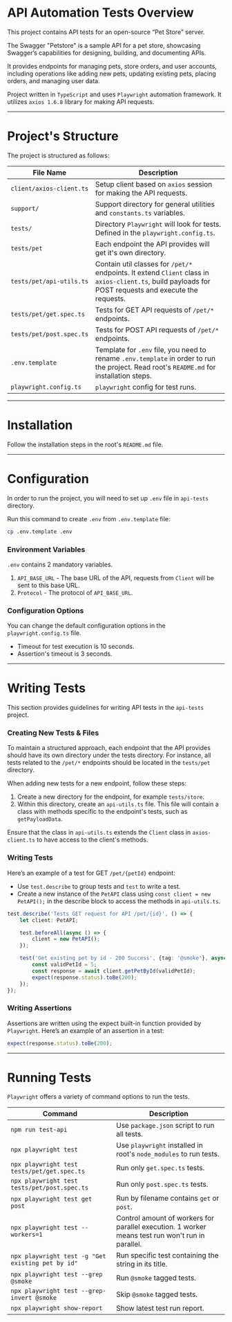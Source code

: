 # API Automation Tests Overview
This project contains API tests for an open-source “Pet Store” server.

The Swagger "Petstore" is a sample API for a pet store, showcasing Swagger’s capabilities for designing, building, and documenting APIs. 

It provides endpoints for managing pets, store orders, and user accounts, including operations like adding new pets, updating existing pets, placing orders, and managing user data.

Project written in `TypeScript` and uses `Playwright` automation framework.
It utilizes `axios 1.6.8` library for making API requests.

---

# Project's Structure
The project is structured as follows:

| File Name                | Description                                                                                                                                            |
|--------------------------|--------------------------------------------------------------------------------------------------------------------------------------------------------|
| `client/axios-client.ts` | Setup client based on `axios` session for making the API requests.                                                                                     |
| `support/`               | Support directory for general utilities and `constants.ts` variables.                                                                                  |
| `tests/`                 | Directory `Playwright` will look for tests. Defined in the `playwright.config.ts`.                                                                     |
| `tests/pet`              | Each endpoint the API provides will get it's own directory.                                                                                            |
| `tests/pet/api-utils.ts` | Contain util classes for `/pet/*` endpoints. It extend `Client` class in `axios-client.ts`, build payloads for POST requests and execute the requests. |
| `tests/pet/get.spec.ts`  | Tests for GET API requests of `/pet/*` endpoints.                                                                                                      |
| `tests/pet/post.spec.ts` | Tests for POST API requests of `/pet/*` endpoints.                                                                                                     |
| `.env.template`          | Template for `.env` file, you need to rename `.env.template` in order to run the project. Read root's `README.md` for installation steps.              |
| `playwright.config.ts`   | `playwright` config for test runs.                                                                                                                     |

---

# Installation
Follow the installation steps in the root's `README.md` file.

---
# Configuration

In order to run the project, you will need to set up `.env` file in `api-tests` directory.

Run this command to create `.env` from `.env.template` file:

```bash
cp .env.template .env
```

### Environment Variables

`.env` contains 2 mandatory variables.

1. `API_BASE_URL` - The base URL of the API, requests from `Client` will be sent to this base URL.
2. `Protocol` - The protocol of `API_BASE_URL`.

### Configuration Options
You can change the default configuration options in the `playwright.config.ts` file.

* Timeout for test execution is 10 seconds.
* Assertion's timeout is 3 seconds.


---

# Writing Tests
This section provides guidelines for writing API tests in the `api-tests` project.

### Creating New Tests & Files
To maintain a structured approach, each endpoint that the API provides should have its own directory under the tests directory. 
For instance, all tests related to the `/pet/*` endpoints should be located in the `tests/pet` directory.

When adding new tests for a new endpoint, follow these steps:
1. Create a new directory for the endpoint, for example `tests/store`.
2. Within this directory, create an `api-utils.ts` file. 
This file will contain a class with methods specific to the endpoint's tests, such as `getPayloadData`.


Ensure that the class in `api-utils.ts` extends the `Client` class in `axios-client.ts` to have access to the client's methods.

### Writing Tests
Here’s an example of a test for GET `/pet/{petId}` endpoint:

* Use `test.describe` to group tests and `test` to write a test.
* Create a new instance of the `PetAPI` class using `const client = new PetAPI();` in the describe block to access the methods in `api-utils.ts`.

```typescript
test.describe('Tests GET request for API /pet/{id}', () => {
    let client: PetAPI;

    test.beforeAll(async () => {
        client = new PetAPI();
    });

    test('Get existing pet by id - 200 Success', {tag: '@smoke'}, async () => {
        const validPetId = 5;
        const response = await client.getPetById(validPetId);
        expect(response.status).toBe(200);
    });
});
```

### Writing Assertions
Assertions are written using the expect built-in function provided by `Playwright`. Here’s an example of an assertion in a test:
```typescript
expect(response.status).toBe(200);
```

---

# Running Tests

`Playwright` offers a variety of command options to run the tests.

| Command                                           | Description                                                                                      |
|---------------------------------------------------|--------------------------------------------------------------------------------------------------|
| `npm run test-api`                                | Use `package.json` script to run all tests.                                                      |
| `npx playwright test`                             | Use `playwright` installed in root's `node_modules` to run tests.                                |
| `npx playwright test tests/pet/get.spec.ts`       | Run only `get.spec.ts` tests.                                                                    |
| `npx playwright test tests/pet/post.spec.ts`      | Run only `post.spec.ts` tests.                                                                   |
| `npx playwright test get post`                    | Run by filename contains `get` or `post`.                                                        |
| `npx playwright test --workers=1`                 | Control amount of workers for parallel execution. 1 worker means test run won't run in parallel. |
| `npx playwright test -g "Get existing pet by id"` | Run specific test containing the string in its title.                                            |
| `npx playwright test --grep @smoke`               | Run `@smoke` tagged tests.                                                                       |
| `npx playwright test --grep-invert @smoke`        | Skip `@smoke` tagged tests.                                                                      |
| `npx playwright show-report`                      | Show latest test run report.                                                                     |

